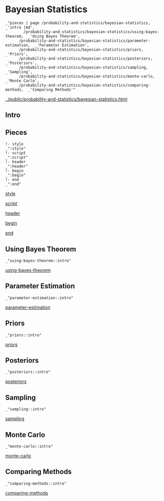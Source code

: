 # Bayesian Statistics

    _"pieces | page /probability-and-statistics/bayesian-statistics, _'intro |md',
            /probability-and-statistics/bayesian-statistics/using-bayes-theorem,  _'Using Bayes Theorem',
          /probability-and-statistics/bayesian-statistics/parameter-estimation,  _'Parameter Estimation',
          /probability-and-statistics/bayesian-statistics/priors,  _'Priors',
          /probability-and-statistics/bayesian-statistics/posteriors,  _'Posteriors',
          /probability-and-statistics/bayesian-statistics/sampling,  _'Sampling',
          /probability-and-statistics/bayesian-statistics/monte-carlo,  _'Monte Carlo',
          /probability-and-statistics/bayesian-statistics/comparing-methods,  _'Comparing Methods'"

[../public/probability-and-statistics/bayesian-statistics.html](# "save:")


## Intro

## Pieces

    !- style
    _":style"
    !- script
    _":script"
    !- header
    _":header"
    !- begin
    _":begin"
    !- end
    _":end"

[style]() 

[script]()

[header]()

[begin]()

[end]()

## Using Bayes Theorem

    _"using-bayes-theorem::intro"


[using-bayes-theorem](pages/probability-and-statistics_bayesian-statistics_using-bayes-theorem.md "load:")

## Parameter Estimation

    _"parameter-estimation::intro"


[parameter-estimation](pages/probability-and-statistics_bayesian-statistics_parameter-estimation.md "load:")

## Priors

    _"priors::intro"


[priors](pages/probability-and-statistics_bayesian-statistics_priors.md "load:")

## Posteriors

    _"posteriors::intro"


[posteriors](pages/probability-and-statistics_bayesian-statistics_posteriors.md "load:")

## Sampling

    _"sampling::intro"


[sampling](pages/probability-and-statistics_bayesian-statistics_sampling.md "load:")

## Monte Carlo

    _"monte-carlo::intro"


[monte-carlo](pages/probability-and-statistics_bayesian-statistics_monte-carlo.md "load:")

## Comparing Methods

    _"comparing-methods::intro"


[comparing-methods](pages/probability-and-statistics_bayesian-statistics_comparing-methods.md "load:")